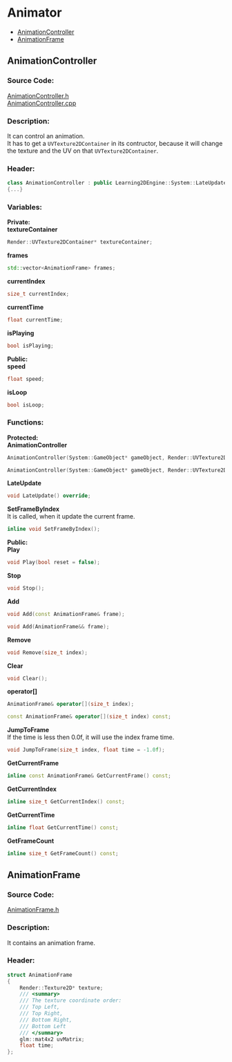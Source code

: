# Animator
- [AnimationController](Animator.md#animationcontroller)
- [AnimationFrame](Animator.md#animationframe)

##
## AnimationController
### Source Code:
[AnimationController.h](../../Learning2DEngine/Learning2DEngine/Animator/AnimationController.h)  
[AnimationController.cpp](../../Learning2DEngine/Learning2DEngine/Animator/AnimationController.cpp)  

### Description:
It can control an animation.  
It has to get a `UVTexture2DContainer` in its contructor, because it will change the texture and the UV
on that `UVTexture2DContainer`.

### Header:
```cpp
class AnimationController : public Learning2DEngine::System::LateUpdaterComponent
{...}
```

### Variables:
**Private:**  
**textureContainer**  
```cpp
Render::UVTexture2DContainer* textureContainer;
```

**frames**  
```cpp
std::vector<AnimationFrame> frames;
``` 

**currentIndex**  
```cpp
size_t currentIndex;
``` 

**currentTime**  
```cpp
float currentTime;
``` 

**isPlaying**  
```cpp
bool isPlaying;
``` 

**Public:**  
**speed**  
```cpp
float speed;
```

**isLoop**  
```cpp
bool isLoop;
```

### Functions:
**Protected:**  
**AnimationController**  
```cpp
AnimationController(System::GameObject* gameObject, Render::UVTexture2DContainer* textureContainer, bool isLoop = false);
```
```cpp
AnimationController(System::GameObject* gameObject, Render::UVTexture2DContainer* textureContainer, size_t minFrameSize, bool isLoop = false);
```

**LateUpdate**  
```cpp
void LateUpdate() override;
```

**SetFrameByIndex**  
It is called, when it update the current frame.
```cpp
inline void SetFrameByIndex();
```

**Public:**  
**Play**  
```cpp
void Play(bool reset = false);
```

**Stop**  
```cpp
void Stop();
```

**Add**  
```cpp
void Add(const AnimationFrame& frame);
```
```cpp
void Add(AnimationFrame&& frame);
```

**Remove**  
```cpp
void Remove(size_t index);
```

**Clear**  
```cpp
void Clear();
```

**operator[]**  
```cpp
AnimationFrame& operator[](size_t index);
```
```cpp
const AnimationFrame& operator[](size_t index) const;
```

**JumpToFrame**  
If the time is less then 0.0f, it will use the index frame time.
```cpp
void JumpToFrame(size_t index, float time = -1.0f);
```

**GetCurrentFrame**  
```cpp
inline const AnimationFrame& GetCurrentFrame() const;
```

**GetCurrentIndex**  
```cpp
inline size_t GetCurrentIndex() const;
```

**GetCurrentTime**  
```cpp
inline float GetCurrentTime() const;
```

**GetFrameCount**  
```cpp
inline size_t GetFrameCount() const;
```

##
## AnimationFrame
### Source Code:
[AnimationFrame.h](../../Learning2DEngine/Learning2DEngine/Animator/AnimationFrame.h)  

### Description:
It contains an animation frame.

### Header:
```cpp
struct AnimationFrame
{
	Render::Texture2D* texture;
	/// <summary>
	/// The texture coordinate order:
	/// Top Left,
	/// Top Right,
	/// Bottom Right,
	/// Bottom Left
	/// </summary>
	glm::mat4x2 uvMatrix;
	float time;
};
```